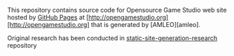 
This repository contains source code for Opensource Game Studio web site hosted by [GitHub Pages][github-pages] at [http://opengamestudio.org][http://opengamestudio.org] that is generated by [AMLEO][amleo].

Original research has been conducted in [static-site-generation-research][static-site-generation-research] repository

[github-pages]: https://pages.github.com/
[static-site-generation-research]: https://github.com/OGStudio/static-site-generation-research
